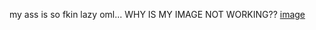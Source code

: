 my ass is so fkin lazy oml... WHY IS MY IMAGE NOT WORKING??
[image](https://i.ibb.co/2796WcBq/Screenshot-20250506-172328-1.jpg)
